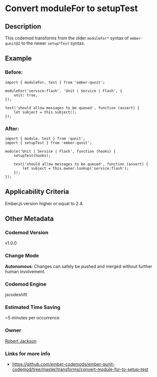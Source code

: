 # Convert moduleFor to setupTest

## Description

This codemod transforms from the older `moduleFor*` syntax of `ember-qunit@2` to the newer `setup*Test` syntax.

## Example

### Before:

```tsx
import { moduleFor, test } from 'ember-qunit';

moduleFor('service:flash', 'Unit | Service | Flash', {
	unit: true,
});

test('should allow messages to be queued', function (assert) {
	let subject = this.subject();
});
```

### After:

```tsx
import { module, test } from 'qunit';
import { setupTest } from 'ember-qunit';

module('Unit | Service | Flash', function (hooks) {
	setupTest(hooks);

	test('should allow messages to be queued', function (assert) {
		let subject = this.owner.lookup('service:flash');
	});
});
```

## Applicability Criteria

Ember.js version higher or equal to 2.4.

## Other Metadata

### Codemod Version

v1.0.0

### Change Mode

**Autonomous**: Changes can safely be pushed and merged without further human involvement.

### **Codemod Engine**

jscodeshift

### Estimated Time Saving

~5 minutes per occurrence

### Owner

[Robert Jackson](https://github.com/rwjblue)

### Links for more info

-   https://github.com/ember-codemods/ember-qunit-codemod/tree/master/transforms/convert-module-for-to-setup-test
